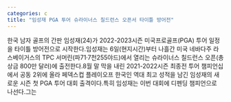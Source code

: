 ```yaml
---
categories: c
title: "임성재 PGA 투어 슈라이너스 칠드런스 오픈서 타이틀 방어전"
---
```

한국 남자 골프의 간판 임성재(24)가 2022-2023시즌 미국프로골프(PGA) 투어 일정을 타이틀 방어전으로 시작한다.임성재는 6일(현지시간)부터 나흘간 미국 네바다주 라스베이거스의 TPC 서머린(파71·7천255야드)에서 열리는 슈라이너스 칠드런스 오픈(총상금 800만 달러)에 출전한다.8월 말 막을 내린 2021-2022시즌 최종전 투어 챔피언십에서 공동 2위에 올라 페덱스컵 플레이오프 한국인 역대 최고 성적을 남긴 임성재의 새로운 시즌 첫 PGA 투어 대회 출격이다.특히 임성재는 이번 대회에 디펜딩 챔피언으로 나선다.그는